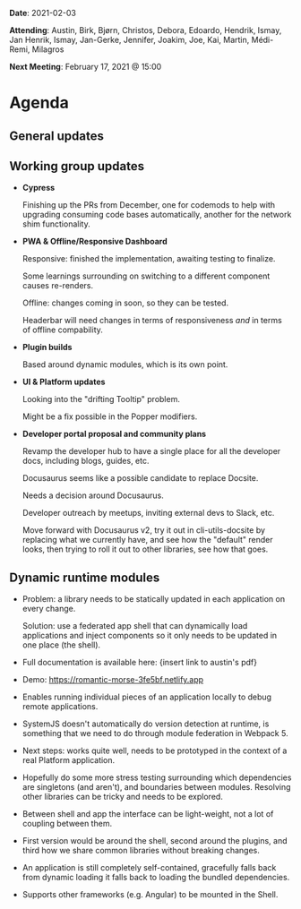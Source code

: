 **Date**: 2021-02-03

**Attending**: Austin, Birk, Bjørn, Christos, Debora, Edoardo, Hendrik,
Ismay, Jan Henrik, Ismay, Jan-Gerke, Jennifer, Joakim, Joe, Kai, Martin,
Médi-Remi, Milagros

**Next Meeting**: February 17, 2021 @ 15:00

# Agenda

## General updates


## Working group updates

-   **Cypress**
    
    Finishing up the PRs from December, one for codemods to help with
    upgrading consuming code bases automatically, another for the
    network shim functionality.

-   **PWA & Offline/Responsive Dashboard**

    Responsive: finished the implementation, awaiting testing to
    finalize.

    Some learnings surrounding on switching to a different component
    causes re-renders.

    Offline: changes coming in soon, so they can be tested.

    Headerbar will need changes in terms of responsiveness _and_ in
    terms of offline compability.

-   **Plugin builds**

    Based around dynamic modules, which is its own point.

-   **UI & Platform updates**

    Looking into the "drifting Tooltip" problem.

    Might be a fix possible in the Popper modifiers.

-   **Developer portal proposal and community plans**

    Revamp the developer hub to have a single place for all the
    developer docs, including blogs, guides, etc.

    Docusaurus seems like a possible candidate to replace Docsite.

    Needs a decision around Docusaurus.

    Developer outreach by meetups, inviting external devs to Slack, etc.

    Move forward with Docusaurus v2, try it out in cli-utils-docsite by
    replacing what we currently have, and see how the "default" render
    looks, then trying to roll it out to other libraries, see how that
    goes.

## Dynamic runtime modules

-   Problem: a library needs to be statically updated in each
    application on every change.

    Solution: use a federated app shell that can dynamically load
    applications and inject components so it only needs to be updated in
    one place (the shell).

-   Full documentation is available here: {insert link to austin's pdf}

-   Demo: https://romantic-morse-3fe5bf.netlify.app

-   Enables running individual pieces of an application locally to debug
    remote applications.

-   SystemJS doesn't automatically do version detection at runtime, is
    something that we need to do through module federation in Webpack 5.

-   Next steps: works quite well, needs to be prototyped in the context
    of a real Platform application.

-   Hopefully do some more stress testing surrounding which dependencies
    are singletons (and aren't), and boundaries between modules.
    Resolving other libraries can be tricky and needs to be explored.

-   Between shell and app the interface can be light-weight, not a lot
    of coupling between them.

-   First version would be around the shell, second around the plugins,
    and third how we share common libraries without breaking changes.

-   An application is still completely self-contained, gracefully falls
    back from dynamic loading it falls back to loading the bundled
    dependencies.

-   Supports other frameworks (e.g. Angular) to be mounted in the Shell.
